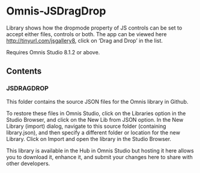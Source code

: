 # Omnis-JSDragDrop
Library shows how the dropmode property of JS controls can be set to accept either files, controls or both. The app can be viewed here http://tinyurl.com/jsgallery8, click on ‘Drag and Drop’ in the list.

Requires Omnis Studio 8.1.2 or above.

## Contents
### JSDRAGDROP
This folder contains the source JSON files for the Omnis library in Github. 

To restore these files in Omnis Studio, click on the Libraries option in the Studio Browser, and click on the New Lib from JSON option. In the New Library (import) dialog, navigate to this source folder (containing library.json), and then specify a different folder or location for the new Library. Click on Import and open the library in the Studio Browser. 

This library is available in the Hub in Omnis Studio but hosting it here allows you to download it, enhance it, and submit your changes here to share with other developers. 

